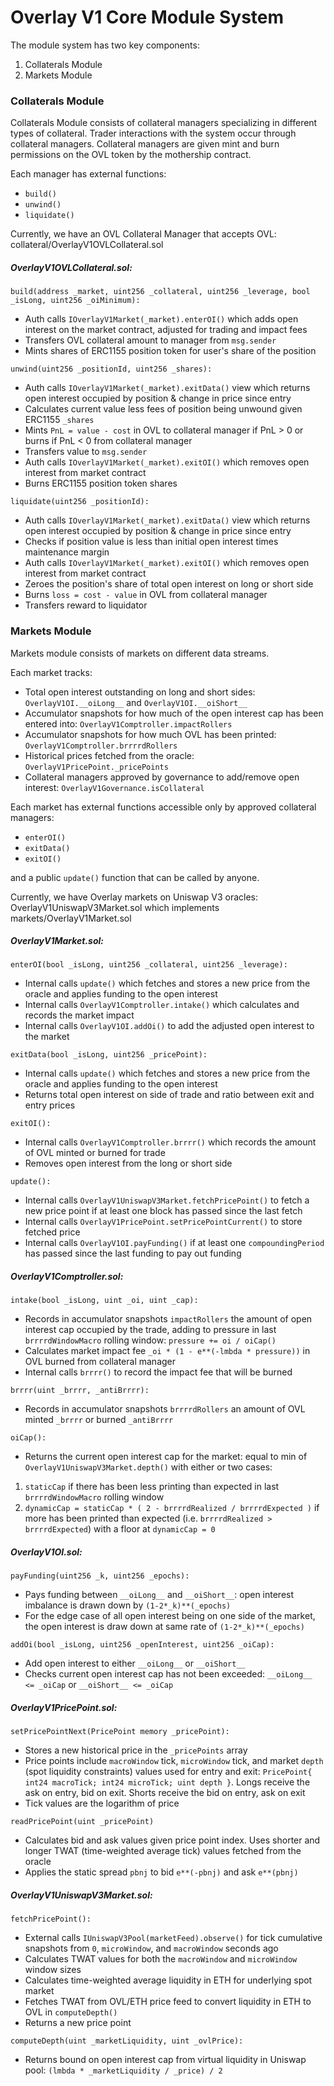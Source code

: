 # Overlay V1 Core Module System

The module system has two key components:

1. Collaterals Module
2. Markets Module

### Collaterals Module

Collaterals Module consists of collateral managers specializing in different types of collateral. Trader interactions with the system occur through collateral managers. Collateral managers are given mint and burn permissions on the OVL token by the mothership contract.

Each manager has external functions:

- `build()`
- `unwind()`
- `liquidate()`

Currently, we have an OVL Collateral Manager that accepts OVL: collateral/OverlayV1OVLCollateral.sol


##### OverlayV1OVLCollateral.sol:

`build(address _market, uint256 _collateral, uint256 _leverage, bool _isLong, uint256 _oiMinimum):`

- Auth calls `IOverlayV1Market(_market).enterOI()` which adds open interest on the market contract, adjusted for trading and impact fees
- Transfers OVL collateral amount to manager from `msg.sender`
- Mints shares of ERC1155 position token for user's share of the position

`unwind(uint256 _positionId, uint256 _shares):`

- Auth calls `IOverlayV1Market(_market).exitData()` view which returns open interest occupied by position & change in price since entry
- Calculates current value less fees of position being unwound given ERC1155 `_shares`
- Mints `PnL = value - cost` in OVL to collateral manager if PnL > 0 or burns if PnL < 0 from collateral manager
- Transfers value to `msg.sender`
- Auth calls `IOverlayV1Market(_market).exitOI()` which removes open interest from market contract
- Burns ERC1155 position token shares

`liquidate(uint256 _positionId):`

- Auth calls `IOverlayV1Market(_market).exitData()` view which returns open interest occupied by position & change in price since entry
- Checks if position value is less than initial open interest times maintenance margin
- Auth calls `IOverlayV1Market(_market).exitOI()` which removes open interest from market contract
- Zeroes the position's share of total open interest on long or short side
- Burns `loss = cost - value` in OVL from collateral manager
- Transfers reward to liquidator


### Markets Module


Markets module consists of markets on different data streams.

Each market tracks:

- Total open interest outstanding on long and short sides: `OverlayV1OI.__oiLong__` and `OverlayV1OI.__oiShort__`
- Accumulator snapshots for how much of the open interest cap has been entered into: `OverlayV1Comptroller.impactRollers`
- Accumulator snapshots for how much OVL has been printed: `OverlayV1Comptroller.brrrrdRollers`
- Historical prices fetched from the oracle: `OverlayV1PricePoint._pricePoints`
- Collateral managers approved by governance to add/remove open interest: `OverlayV1Governance.isCollateral`

Each market has external functions accessible only by approved collateral managers:

- `enterOI()`
- `exitData()`
- `exitOI()`

and a public `update()` function that can be called by anyone.

Currently, we have Overlay markets on Uniswap V3 oracles: OverlayV1UniswapV3Market.sol which implements markets/OverlayV1Market.sol


##### OverlayV1Market.sol:


`enterOI(bool _isLong, uint256 _collateral, uint256 _leverage):`

- Internal calls `update()` which fetches and stores a new price from the oracle and applies funding to the open interest
- Internal calls `OverlayV1Comptroller.intake()` which calculates and records the market impact
- Internal calls `OverlayV1OI.addOi()` to add the adjusted open interest to the market


`exitData(bool _isLong, uint256 _pricePoint):`

- Internal calls `update()` which fetches and stores a new price from the oracle and applies funding to the open interest
- Returns total open interest on side of trade and ratio between exit and entry prices


`exitOI():`

- Internal calls `OverlayV1Comptroller.brrrr()` which records the amount of OVL minted or burned for trade
- Removes open interest from the long or short side

`update():`

- Internal calls `OverlayV1UniswapV3Market.fetchPricePoint()` to fetch a new price point if at least one block has passed since the last fetch
- Internal calls `OverlayV1PricePoint.setPricePointCurrent()` to store fetched price
- Internal calls `OverlayV1OI.payFunding()` if at least one `compoundingPeriod` has passed since the last funding to pay out funding


##### OverlayV1Comptroller.sol:

`intake(bool _isLong, uint _oi, uint _cap):`

- Records in accumulator snapshots `impactRollers` the amount of open interest cap occupied by the trade, adding to pressure in last `brrrrdWindowMacro` rolling window: `pressure += oi / oiCap()`
- Calculates market impact fee `_oi * (1 - e**(-lmbda * pressure))` in OVL burned from collateral manager
- Internal calls `brrrr()` to record the impact fee that will be burned

`brrrr(uint _brrrr, _antiBrrrr):`

- Records in accumulator snapshots `brrrrdRollers` an amount of OVL minted `_brrrr` or burned `_antiBrrrr`

`oiCap():`

- Returns the current open interest cap for the market: equal to min of `OverlayV1UniswapV3Market.depth()` with either or two cases:
1. `staticCap` if there has been less printing than expected in last `brrrrdWindowMacro` rolling window
2.  `dynamicCap = staticCap * ( 2 - brrrrdRealized / brrrrdExpected )` if more has been printed than expected (i.e. `brrrrdRealized > brrrrdExpected`) with a floor at `dynamicCap = 0`


##### OverlayV1OI.sol:

`payFunding(uint256 _k, uint256 _epochs):`

- Pays funding between `__oiLong__` and `__oiShort__`: open interest imbalance is drawn down by `(1-2*_k)**(_epochs)`
- For the edge case of all open interest being on one side of the market, the open interest is draw down at same rate of `(1-2*_k)**(_epochs)`

`addOi(bool _isLong, uint256 _openInterest, uint256 _oiCap):`

- Add open interest to either `__oiLong__` or `__oiShort__`
- Checks current open interest cap has not been exceeded: `__oiLong__ <= _oiCap` or `__oiShort__ <= _oiCap`


##### OverlayV1PricePoint.sol:

`setPricePointNext(PricePoint memory _pricePoint):`

- Stores a new historical price in the `_pricePoints` array
- Price points include `macroWindow` tick, `microWindow` tick, and market `depth` (spot liquidity constraints) values used for entry and exit: `PricePoint{ int24 macroTick; int24 microTick; uint depth }`. Longs receive the ask on entry, bid on exit. Shorts receive the bid on entry, ask on exit
- Tick values are the logarithm of price


`readPricePoint(uint _pricePoint)`

- Calculates bid and ask values given price point index. Uses shorter and longer TWAT (time-weighted average tick) values fetched from the oracle
- Applies the static spread `pbnj` to bid `e**(-pbnj)` and ask `e**(pbnj)`


##### OverlayV1UniswapV3Market.sol:

`fetchPricePoint():`

- External calls `IUniswapV3Pool(marketFeed).observe()` for tick cumulative snapshots from `0`, `microWindow`, and `macroWindow` seconds ago
- Calculates TWAT values for both the `macroWindow` and `microWindow` window sizes
- Calculates time-weighted average liquidity in ETH for underlying spot market
- Fetches TWAT from OVL/ETH price feed to convert liquidity in ETH to OVL in `computeDepth()`
- Returns a new price point

`computeDepth(uint _marketLiquidity, uint _ovlPrice):`

- Returns bound on open interest cap from virtual liquidity in Uniswap pool: `(lmbda * _marketLiquidity / _price) / 2`
